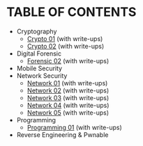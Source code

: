 # TABLE OF CONTENTS

- Cryptography
  - [Crypto 01](./Crypto/01/) (with write-ups)
  - [Crypto 02](./Crypto/02/) (with write-ups)
- Digital Forensic
  - [Forensic 02](./Forensic/02/) (with write-ups)
- Mobile Security
- Network Security
  - [Network 01](./Network/01/) (with write-ups)
  - [Network 02](./Network/02/) (with write-ups)
  - [Network 03](./Network/03/) (with write-ups)
  - [Network 04](./Network/04/) (with write-ups)
  - [Network 05](./Network/05/) (with write-ups)
- Programming
  - [Programming 01](./Programming/01/) (with write-ups)
- Reverse Engineering & Pwnable
